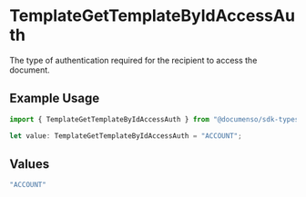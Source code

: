# TemplateGetTemplateByIdAccessAuth

The type of authentication required for the recipient to access the document.

## Example Usage

```typescript
import { TemplateGetTemplateByIdAccessAuth } from "@documenso/sdk-typescript/models/operations";

let value: TemplateGetTemplateByIdAccessAuth = "ACCOUNT";
```

## Values

```typescript
"ACCOUNT"
```